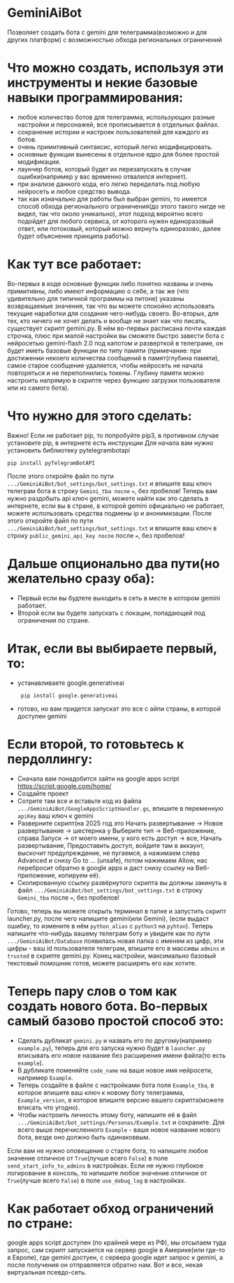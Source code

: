 # GeminiAiBot
Позволяет создать бота с gemini для телеграмма(возможно и для других платформ) с возможностью обхода региональных ограничений

# Что можно создать, используя эти инструменты и некие базовые навыки программирования:
- любое количество ботов для телеграмма, использующих разные настройки и персонажей, все прописывается в отдельных файлах.
- сохранение истории и настроек пользователей для каждого из ботов.
- очень примитивный синтаксис, который легко модифицировать.
- основные функции вынесены в отдельное ядро для более простой модификации.
- лаунчер ботов, который будет их перезапускать в случае ошибки(например у вас временно отвалился интернет).
- при анализе данного кода, его легко переделать под любую нейросеть и любое средство вывода.
- так как изначально для работы был выбран gemini, то имеется способ обхода регионального ограничения(до этого такого нигде не видел, так что около уникально), этот подход вероятно всего подойдет для любого сервиса, от которого нужен единоразовый ответ, или потоковый, который можно вернуть единоразово, далее будет объяснение принципа работы).

# Как тут все работает:
Во-первых в коде основные функции либо понятно названы и очень примитивны, либо имеют информацию о себе, а так же (что удивительно для типичной программы на питоне) указаны возвращаемые значения, так что вы можете спокойно использовать текущие наработки для создания чего-нибудь своего. Во-вторых, для тех, кто ничего не хочет делать и вообще не знает как что писать, существует скрипт gemini.py. В нём во-первых расписана почти каждая строчка, плюс при малой настройки вы сможете быстро завести бота с нейросетью gemini-flash 2.0 под капотом и разверткой в телеграме, он будет иметь базовые функции по типу памяти (примечание: при достижении некоего количества сообщений в памят(глубина памяти), самое старое сообщение удаляется, чтобы нейросеть не начала повторяться и не переполнились токены. Глубину памяти можно настроить напрямую в скрипте через функцию загрузки пользователя или из самого бота). 

# Что нужно для этого сделать:
Важно! Если не работает pip, то попробуйте pip3, в противном случае установите pip, в интернете есть инструкции
Для начала вам нужно установить библиотеку pytelegrambotapi
```
pip install pyTelegramBotAPI
```
После этого откройте файл по пути `.../GeminiAiBot/bot_settings/bot_settings.txt` и впишите ваш ключ телеграм бота в строку `Gemini_tba после` `=`, без пробелов!
Теперь вам нужно раздобыть api ключ gemini, можете найти как это сделать в интернете, если вы в стране, в которой gemini официально не работает, можете использовать средства подмены ip и анонимизации.
После этого откройте файл по пути `.../GeminiAiBot/bot_settings/bot_settings.txt` и впишите ваш ключ в строку `public_gemini_api_key после` после  `=`, без пробелов!

# Дальше опционально два пути(но желательно сразу оба):
 - Первый если вы будтете выходить в сеть в месте в котором gemini работает.
 - Второй если вы будете запускать с локации, попадающей под ограничения по стране.
   
# Итак, если вы выбираете первый, то:
 - устанавливаете google.generativeai
   ```
    pip install google.generativeai
   ```
 - готово, но вам придется запускат это все с айпи страны, в которой доступен gemini
   
# Если второй, то готовьтесь к пердоллингу:
 - Сначала вам понадобится зайти на google apps script
   https://script.google.com/home/
 - Создайте проект
 - Сотрите там все и вставьте код из файла `.../GeminiAiBot/GoogleAppsScriptHandler.gs`, впишите в переменную `apiKey` ваш ключ к gemini
 - Разверните скрипт(на 2025 год это Начать развертывание -> Новое развертывание -> шестернка у Выберите тип -> Веб-приложение, справа Запуск -> от моего имени, у кого есть доступ -> все, Начать развертывание, Предоставить доступ, войдите там в аккаунт, выскочит предупреждение, не пугаемся, а нажимаем слева Advanced и снизу Go to ... (unsafe), потом нажимаем Allow, нас перебросит обратно в google apps и даст снизу ссылку на Веб-приложение, копируем её).
 - Скопированную ссылку развёрнутого скрипта вы должны закинуть в файл `.../GeminiAiBot/bot_settings/bot_settings.txt` в строку `Gemini_tba` после `=`, без пробелов!

Готово, теперь вы можете открыть терминал в папке и запустить скрипт launcher.py, после чего напишите gemini(или Gemini), (если выдаст ошибку, то измените в нём `python_alias` с `python3` на `pyhton`).
Теперь напишите что-нибудь вашему телеграм боту и увидите как по пути `.../GeminiAiBot/Database` появилась новая папка с именем из цифр, эти цифры - ваш id пользователя телеграм, впишите его в массивы `admins` и `trusted` в скрипте gemini.py.
Конец настройки, максимально базовый текстовый помошник готов, можете расширять его как хотите.

# Теперь пару слов о том как создать нового бота. Во-первых самый базово простой способ это:
 - Сделать дубликат `gemini.py` и назвать его по другому(например `example.py`), теперь для его запуска нужно будет в `launcher.py` вписывать его новое название без расширения имени файла(то есть `example`).
 - В дубликате поменяйте `code_name` на ваше новое имя нейросети, например `Example`.
 - Теперь создайте в файле с настройками бота поля `Example_tba`, в которое впишите ваш ключ к новому боту телеграмма, `Example_version`, в которое впишите версию вашего скрипта(можете вписать что угодно).
 - Чтобы настроить личность этому боту, напишите её в файл `.../GeminiAiBot/bot_settings/Personas/Example.txt` и сохраните.
Для всего выше перечисленного `Example` - ваше новое название нового бота, везде оно должно быть одинаковвым.

Если вам не нужно оповещение о старте бота, то напишите любое значение отличное от `True`(лучше всего `False`) в поле `send_start_info_to_admins` в настройках.
Если не нужно глубокое логирование в консоль, то напишите любое значение отличное от `True`(лучше всего `False`) в поле `use_debug_log` в настройках.

# Как работает обход ограничений по стране:
google apps script доступен (по крайней мере из РФ), мы отсылаем туда запрос, сам скрипт запускается на сервер google в Америке(или где-то в Европе), где gemini достуен, с сервера google идет запрос к gemini, а после получения он отправляется обратно нам. Вот и все, некая виртуальная псевдо-сеть.
